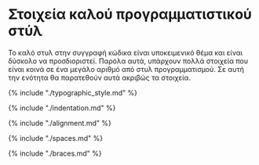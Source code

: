 # Στοιχεία καλού προγραμματιστικού στύλ

Το καλό στυλ στην συγγραφή κώδικα είναι υποκειμενικό θέμα και είναι δύσκολο να
προσδιοριστεί. Παρόλα αυτά, υπάρχουν πολλά στοιχεία που είναι κοινά σε ένα μεγάλο
αριθμό από στυλ προγραμματισμού. Σε αυτή την ενότητα θα παρατεθούν αυτά ακριβώς τα
στοιχεία.

{% include "./typographic_style.md" %}

{% include "./indentation.md" %}

{% include "./alignment.md" %}

{% include "./spaces.md" %}

{% include "./braces.md" %}


